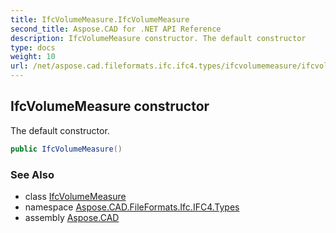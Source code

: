 ```yaml
---
title: IfcVolumeMeasure.IfcVolumeMeasure
second_title: Aspose.CAD for .NET API Reference
description: IfcVolumeMeasure constructor. The default constructor
type: docs
weight: 10
url: /net/aspose.cad.fileformats.ifc.ifc4.types/ifcvolumemeasure/ifcvolumemeasure/
---
```

## IfcVolumeMeasure constructor

The default constructor.

```csharp
public IfcVolumeMeasure()
```

### See Also

* class [IfcVolumeMeasure](../)
* namespace [Aspose.CAD.FileFormats.Ifc.IFC4.Types](../../ifcvolumemeasure/)
* assembly [Aspose.CAD](../../../)


